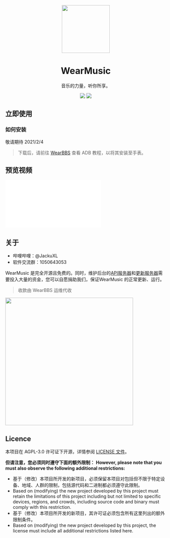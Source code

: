 <p align="center"><img src="https://s3.ax1x.com/2021/02/02/ymJArq.png" width="150px"/></p>
<h1 align="center">WearMusic</h1>
<p align="center">音乐的力量，听你所享。</p>
<p align="center">
   <a href="https://github.com/JackuXL/WearMusic/releases"><img src="https://img.shields.io/github/v/release/JackuXL/wearmusic.svg?style=flat-square"></a>
   <a href="https://github.com/JackuXL/WearMusic/blob/master/LICENSE"><img src="https://img.shields.io/github/license/JackuXL/wearmusic.svg?style=flat-square"></a>
</p>



## 立即使用

### 如何安装

敬请期待 2021/2/4

> 下载后，请前往 [WearBBS](https://wearbbs.cn) 查看 ADB 教程，以将其安装至手表。



## 预览视频

<iframe src="//player.bilibili.com/player.html?bvid=BV1zf4y1672n" scrolling="no" border="0" frameborder="no" framespacing="0" allowfullscreen="true"> </iframe>

## 关于

- 哔哩哔哩：@JackuXL
- 软件交流群：1050643053

WearMusic 是完全开源且免费的。同时，维护后台的[API服务器](https://music.wearbbs.cn)和[更新服务器](https://wmu.wearbbs.cn)需要投入大量的资金，您可以自愿捐助我们，保证WearMusic 的正常更新、运行。

> 收款由 WearBBS 运维代收

<img src="https://ae01.alicdn.com/kf/U0bf11df727e34cb7b7ce0a3009575accV.jpg" width="400"/>


## Licence

本项目在 AGPL-3.0 许可证下开源，详情参阅 [LICENSE 文件](https://github.com/JackuXL/WearMusic/blob/master/LICENSE)。

**但请注意，您必须同时遵守下面的额外限制：**
**However, please note that you must also observe the following additional restrictions:**

- 基于（修改）本项目所开发的新项目，必须保留本项目对包括但不限于特定设备、地域、人群的限制，包括源代码和二进制都必须遵守此限制。
- Based on (modifying) the new project developed by this project must retain the limitations of this project including but not limited to specific devices, regions, and crowds, including source code and binary must comply with this restriction.
- 基于（修改）本项目所开发的新项目，其许可证必须包含所有这里列出的额外限制条件。
- Based on (modifying) the new project developed by this project, the license must include all additional restrictions listed here.
